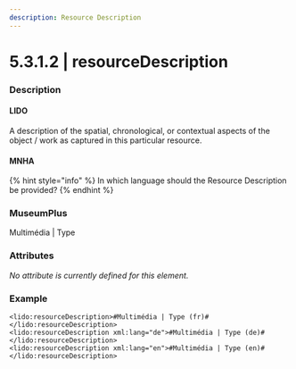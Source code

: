 ```yaml
---
description: Resource Description
---
```


# 5.3.1.2 | resourceDescription

### Description

#### LIDO

A description of the spatial, chronological, or contextual aspects of the object / work as captured in this particular resource.

#### MNHA

{% hint style="info" %}
In which language should the Resource Description be provided?
{% endhint %}

### MuseumPlus

Multimédia | Type

### Attributes

_No attribute is currently defined for this element._

### Example

```markup
<lido:resourceDescription>#Multimédia | Type (fr)#</lido:resourceDescription>
<lido:resourceDescription xml:lang="de">#Multimédia | Type (de)#</lido:resourceDescription>
<lido:resourceDescription xml:lang="en">#Multimédia | Type (en)#</lido:resourceDescription>
```
